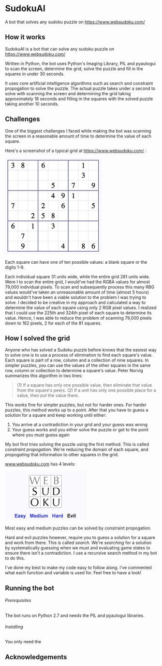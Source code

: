 # SudokuAI
A bot that solves any sudoku puzzle on https://www.websudoku.com/

## How it works

SudokuAI is a bot that can solve any sudoku puzzle on https://www.websudoku.com/

Written in Python, the bot uses Python's Imaging Library, PIL and pyautogui to scan the screen, determine the grid, solve the puzzle and fill in the squares in under 30 seconds.

It uses core artificial intelligence algorithms such as search and constraint propogation to solve the puzzle. The actual puzzle takes under a second to solve with scanning the screen and determining the grid taking approximately 18 seconds and filling in the squares with the solved puzzle taking another 10 seconds.

## Challenges

One of the biggest challenges I faced while making the bot was scanning the screen in a reasonable amount of time to determine the value of each square.

Here's a screenshot of a typical grid at https://www.websudoku.com/ :

   ![screenshot](https://github.com/adi00026/SudokuAI/blob/master/typical_grid.png)

Each square can have one of ten possible values: a blank square or the digits 1-9.

Each individual square 31 units wide, while the entire grid 281 units wide. Were I to scan the entire grid, I would've had the RGBA values for almost 79,000 individual pixels. To scan and subsequently process this many RBG values would've taken an unreasonable amount of time (almost 5 hours) and wouldn't have been a viable solution to the problem I was trying to solve. I decided to be creative in my approach and calculated a way to determine the value of each square using only 2 RGB pixel values. I realized that I could use the 225th and 324th pixel of each square to determine its value. Hence, I was able to reduce the problem of scanning 79,000 pixels down to 162 pixels, 2 for each of the 81 squares.

## How I solved the grid

Anyone who has solved a Sudoku puzzle before knows that the easiest way to solve one is to use a process of elimination to find each square's value. Each square is part of a row, column and a collection of nine squares. In simpler puzzles, you can use the values of the other squares in the same row, column or collection to determine a square's value. Peter Norvig summarizes this algorithm in two lines: 

 >(1) If a square has only one possible value, then eliminate that value from the square's peers. 
 >(2) If a unit has only one possible place for a value, then put the value there.

This works fine for simpler puzzles, but not for harder ones. For harder puzzles, this method works up to a point. After that you have to guess a solution for a square and keep working until either:

1) You arrive at a contradiction in your grid and your guess was wrong
2) Your guess works and you either solve the puzzle or get to the point where you must guess again

My bot first tries solving the puzzle using the first method. This is called *constraint propogation.* We're reducing the domain of each square, and *propogating* that information to other squares in the grid. 

www.websudoku.com has 4 levels:

   ![screenshot](https://github.com/adi00026/SudokuAI/blob/master/levels.png)

Most easy and medium puzzles can be solved by constraint propogation.

Hard and evil puzzles however, require you to guess a solution for a square and work from there. This is called *search.* We're *searching* for a solution by systematically guessing when we must and evaluating game states to ensure there isn't a contradiction. I use a recursive search method in my bot to do this.

I've done my best to make my code easy to follow along. I've commented what each function and variable is used for. Feel free to have a look!

## Running the bot

###### Prerequisites

The bot runs on Python 2.7 and needs the PIL and pyautogui libraries.

###### Installing

You only need the 

## Acknowledgements

